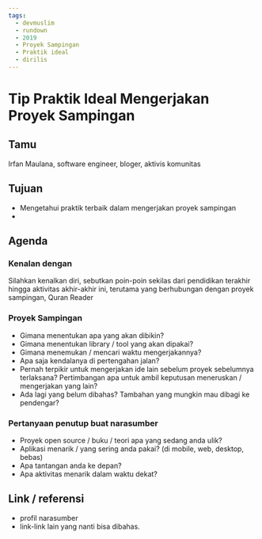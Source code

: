```yaml
---
tags:
  - devmuslim
  - rundown
  - 2019
  - Proyek Sampingan
  - Praktik ideal
  - dirilis
---
```


# Tip Praktik Ideal Mengerjakan Proyek Sampingan

## Tamu

Irfan Maulana, software engineer, bloger, aktivis komunitas

## Tujuan

- Mengetahui praktik terbaik dalam mengerjakan proyek sampingan
- 

## Agenda

### Kenalan dengan

Silahkan kenalkan diri, sebutkan poin-poin sekilas dari pendidikan terakhir hingga aktivitas akhir-akhir ini, terutama yang berhubungan dengan proyek sampingan, Quran Reader

### Proyek Sampingan

- Gimana menentukan apa yang akan dibikin?
- Gimana menentukan library / tool yang akan dipakai?
- Gimana menemukan / mencari waktu mengerjakannya?
- Apa saja kendalanya di pertengahan jalan?
- Pernah terpikir untuk mengerjakan ide lain sebelum proyek sebelumnya terlaksana? Pertimbangan apa untuk ambil keputusan meneruskan / mengerjakan yang lain?
- Ada lagi yang belum dibahas? Tambahan yang mungkin mau dibagi ke pendengar?

### Pertanyaan penutup buat narasumber

- Proyek open source / buku / teori apa yang sedang anda ulik?
- Aplikasi menarik / yang sering anda pakai? (di mobile, web, desktop, bebas)
- Apa tantangan anda ke depan?
- Apa aktivitas menarik dalam waktu dekat?

## Link / referensi

- profil narasumber
- link-link lain yang nanti bisa dibahas.